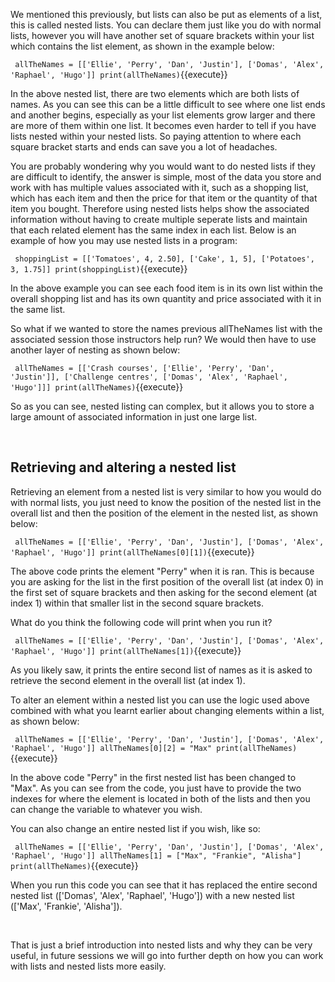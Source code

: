 We mentioned this previously, but lists can also be put as elements of a list, this is called nested lists. You can declare them just like you do with normal lists, however you will have another set of square brackets within your list which contains the list element, as shown in the example below:

`
    allTheNames = [['Ellie', 'Perry', 'Dan', 'Justin'], ['Domas', 'Alex', 'Raphael', 'Hugo']]
    print(allTheNames)`{{execute}}

In the above nested list, there are two elements which are both lists of names. As you can see this can be a little difficult to see where one list ends and another begins, especially as your list elements grow larger and there are more of them within one list. It becomes even harder to tell if you have lists nested within your nested lists. So paying attention to where each square bracket starts and ends can save you a lot of headaches. 

You are probably wondering why you would want to do nested lists if they are difficult to identify, the answer is simple, most of the data you store and work with has multiple values associated with it, such as a shopping list, which has each item and then the price for that item or the quantity of that item you bought. Therefore using nested lists helps show the associated information without having to create multiple seperate lists and maintain that each related element has the same index in each list. Below is an example of how you may use nested lists in a program:

`
    shoppingList = [['Tomatoes', 4, 2.50], ['Cake', 1, 5], ['Potatoes', 3, 1.75]]
    print(shoppingList)`{{execute}}

In the above example you can see each food item is in its own list within the overall shopping list and has its own quantity and price associated with it in the same list. 

So what if we wanted to store the names previous allTheNames list with the associated session those instructors help run? We would then have to use another layer of nesting as shown below:

`
    allTheNames = [['Crash courses', ['Ellie', 'Perry', 'Dan', 'Justin']], ['Challenge centres', ['Domas', 'Alex', 'Raphael', 'Hugo']]]
    print(allTheNames)`{{execute}}

So as you can see, nested listing can complex, but it allows you to store a large amount of associated information in just one large list. 

</br>

## **Retrieving and altering a nested list**

Retrieving an element from a nested list is very similar to how you would do with normal lists, you just need to know the position of the nested list in the overall list and then the position of the element in the nested list, as shown below:

`
    allTheNames = [['Ellie', 'Perry', 'Dan', 'Justin'], ['Domas', 'Alex', 'Raphael', 'Hugo']]
    print(allTheNames[0][1])`{{execute}}

The above code prints the element "Perry" when it is ran. This is because you are asking for the list in the first position of the overall list (at index 0) in the first set of square brackets and then asking for the second element (at index 1) within that smaller list in the second square brackets.

What do you think the following code will print when you run it?

`
    allTheNames = [['Ellie', 'Perry', 'Dan', 'Justin'], ['Domas', 'Alex', 'Raphael', 'Hugo']]
    print(allTheNames[1])`{{execute}}

As you likely saw, it prints the entire second list of names as it is asked to retrieve the second element in the overall list (at index 1).

To alter an element within a nested list you can use the logic used above combined with what you learnt earlier about changing elements within a list, as shown below:

`
    allTheNames = [['Ellie', 'Perry', 'Dan', 'Justin'], ['Domas', 'Alex', 'Raphael', 'Hugo']]
    allTheNames[0][2] = "Max"
    print(allTheNames)`{{execute}}

In the above code "Perry" in the first nested list has been changed to "Max". As you can see from the code, you just have to provide the two indexes for where the element is located in both of the lists and then you can change the variable to whatever you wish.

You can also change an entire nested list if you wish, like so:

`
    allTheNames = [['Ellie', 'Perry', 'Dan', 'Justin'], ['Domas', 'Alex', 'Raphael', 'Hugo']]
    allTheNames[1] = ["Max", "Frankie", "Alisha"]
    print(allTheNames)`{{execute}}

When you run this code you can see that it has replaced the entire second nested list (['Domas', 'Alex', 'Raphael', 'Hugo']) with a new nested list (['Max', 'Frankie', 'Alisha']).

</br>

That is just a brief introduction into nested lists and why they can be very useful, in future sessions we will go into further depth on how you can work with lists and nested lists more easily. 
